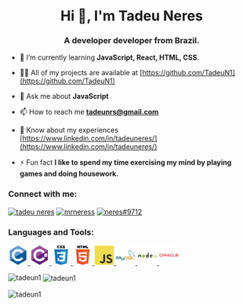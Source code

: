 <h1 align="center">Hi 👋, I'm Tadeu Neres</h1>
<h3 align="center">A developer developer from Brazil.</h3>

- 🌱 I’m currently learning **JavaScript, React, HTML, CSS.**

- 👨‍💻 All of my projects are available at [https://github.com/TadeuN1](https://github.com/TadeuN1)

- 💬 Ask me about **JavaScript**

- 📫 How to reach me **tadeunrs@gmail.com**

- 📄 Know about my experiences [https://www.linkedin.com/in/tadeuneres/](https://www.linkedin.com/in/tadeuneres/)

- ⚡ Fun fact **I like to spend my time exercising my mind by playing games and doing housework.**

<h3 align="left">Connect with me:</h3>
<p align="left">
<a href="https://linkedin.com/in/tadeu neres" target="blank"><img align="center" src="https://raw.githubusercontent.com/rahuldkjain/github-profile-readme-generator/master/src/images/icons/Social/linked-in-alt.svg" alt="tadeu neres" height="30" width="40" /></a>
<a href="https://instagram.com/mrneress" target="blank"><img align="center" src="https://raw.githubusercontent.com/rahuldkjain/github-profile-readme-generator/master/src/images/icons/Social/instagram.svg" alt="mrneress" height="30" width="40" /></a>
<a href="https://discord.gg/neres#9712" target="blank"><img align="center" src="https://raw.githubusercontent.com/rahuldkjain/github-profile-readme-generator/master/src/images/icons/Social/discord.svg" alt="neres#9712" height="30" width="40" /></a>
</p>

<h3 align="left">Languages and Tools:</h3>
<p align="left"> <a href="https://www.cprogramming.com/" target="_blank" rel="noreferrer"> <img src="https://raw.githubusercontent.com/devicons/devicon/master/icons/c/c-original.svg" alt="c" width="40" height="40"/> </a> <a href="https://www.w3schools.com/cs/" target="_blank" rel="noreferrer"> <img src="https://raw.githubusercontent.com/devicons/devicon/master/icons/csharp/csharp-original.svg" alt="csharp" width="40" height="40"/> </a> <a href="https://www.w3schools.com/css/" target="_blank" rel="noreferrer"> <img src="https://raw.githubusercontent.com/devicons/devicon/master/icons/css3/css3-original-wordmark.svg" alt="css3" width="40" height="40"/> </a> <a href="https://www.w3.org/html/" target="_blank" rel="noreferrer"> <img src="https://raw.githubusercontent.com/devicons/devicon/master/icons/html5/html5-original-wordmark.svg" alt="html5" width="40" height="40"/> </a> <a href="https://developer.mozilla.org/en-US/docs/Web/JavaScript" target="_blank" rel="noreferrer"> <img src="https://raw.githubusercontent.com/devicons/devicon/master/icons/javascript/javascript-original.svg" alt="javascript" width="40" height="40"/> </a> <a href="https://www.mysql.com/" target="_blank" rel="noreferrer"> <img src="https://raw.githubusercontent.com/devicons/devicon/master/icons/mysql/mysql-original-wordmark.svg" alt="mysql" width="40" height="40"/> </a> <a href="https://nodejs.org" target="_blank" rel="noreferrer"> <img src="https://raw.githubusercontent.com/devicons/devicon/master/icons/nodejs/nodejs-original-wordmark.svg" alt="nodejs" width="40" height="40"/> </a> <a href="https://www.oracle.com/" target="_blank" rel="noreferrer"> <img src="https://raw.githubusercontent.com/devicons/devicon/master/icons/oracle/oracle-original.svg" alt="oracle" width="40" height="40"/> </a> </p>

<p><img align="left" src="https://github-readme-stats.vercel.app/api/top-langs?username=tadeun1&show_icons=true&locale=en&layout=compact" alt="tadeun1" /></p>

<p>&nbsp;<img align="center" src="https://github-readme-stats.vercel.app/api?username=tadeun1&show_icons=true&locale=en" alt="tadeun1" /></p>

<p><img align="center" src="https://github-readme-streak-stats.herokuapp.com/?user=tadeun1&" alt="tadeun1" /></p>

